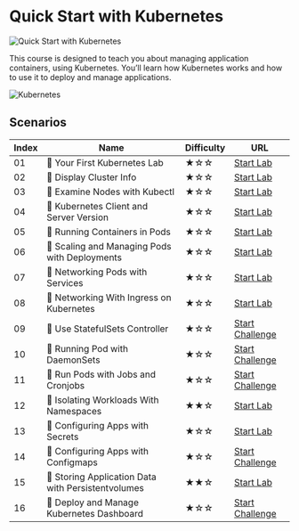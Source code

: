 # Quick Start with Kubernetes

![Quick Start with Kubernetes](https://cover-creator.labex.io/quick-start-with-kubernetes.png)

This course is designed to teach you about managing application containers, using Kubernetes. You’ll learn how Kubernetes works and how to use it to deploy and manage applications. 

![Kubernetes](https://img.shields.io/badge/Kubernetes-whitesmoke?style=for-the-badge&logo=kubernetes)


## Scenarios

|   Index | Name                                               | Difficulty   | URL                                                                       |
|---------|----------------------------------------------------|--------------|---------------------------------------------------------------------------|
|      01 | 📖 Your First Kubernetes Lab                       | ★☆☆          | <a target='_blank' href='https://labex.io/labs/92733'>Start Lab</a>       |
|      02 | 📖 Display Cluster Info                            | ★☆☆          | <a target='_blank' href='https://labex.io/labs/8426'>Start Lab</a>        |
|      03 | 📖 Examine Nodes with Kubectl                      | ★☆☆          | <a target='_blank' href='https://labex.io/labs/9790'>Start Lab</a>        |
|      04 | 📖 Kubernetes Client and Server Version            | ★☆☆          | <a target='_blank' href='https://labex.io/labs/9197'>Start Lab</a>        |
|      05 | 📖 Running Containers in Pods                      | ★☆☆          | <a target='_blank' href='https://labex.io/labs/14998'>Start Lab</a>       |
|      06 | 📖 Scaling and Managing Pods with Deployments      | ★☆☆          | <a target='_blank' href='https://labex.io/labs/9675'>Start Lab</a>        |
|      07 | 📖 Networking Pods with Services                   | ★☆☆          | <a target='_blank' href='https://labex.io/labs/15815'>Start Lab</a>       |
|      08 | 📖 Networking With Ingress on Kubernetes           | ★☆☆          | <a target='_blank' href='https://labex.io/labs/9681'>Start Lab</a>        |
|      09 | 🎯 Use StatefulSets Controller                     | ★☆☆          | <a target='_blank' href='https://labex.io/labs/18451'>Start Challenge</a> |
|      10 | 🎯 Running Pod with DaemonSets                     | ★☆☆          | <a target='_blank' href='https://labex.io/labs/18267'>Start Challenge</a> |
|      11 | 🎯 Run Pods with Jobs and Cronjobs                 | ★☆☆          | <a target='_blank' href='https://labex.io/labs/18265'>Start Challenge</a> |
|      12 | 📖 Isolating Workloads With Namespaces             | ★★☆          | <a target='_blank' href='https://labex.io/labs/9199'>Start Lab</a>        |
|      13 | 📖 Configuring Apps with Secrets                   | ★☆☆          | <a target='_blank' href='https://labex.io/labs/8448'>Start Lab</a>        |
|      14 | 🎯 Configuring Apps with Configmaps                | ★☆☆          | <a target='_blank' href='https://labex.io/labs/18463'>Start Challenge</a> |
|      15 | 📖 Storing Application Data with Persistentvolumes | ★★☆          | <a target='_blank' href='https://labex.io/labs/9685'>Start Lab</a>        |
|      16 | 🎯 Deploy and Manage Kubernetes Dashboard          | ★☆☆          | <a target='_blank' href='https://labex.io/labs/23734'>Start Challenge</a> |

